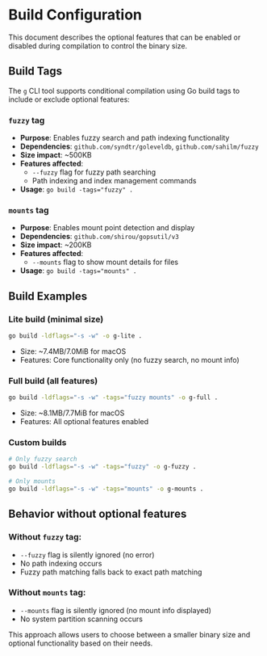 # Build Configuration

This document describes the optional features that can be enabled or disabled during compilation to control the binary size.

## Build Tags

The `g` CLI tool supports conditional compilation using Go build tags to include or exclude optional features:

### `fuzzy` tag
- **Purpose**: Enables fuzzy search and path indexing functionality
- **Dependencies**: `github.com/syndtr/goleveldb`, `github.com/sahilm/fuzzy`
- **Size impact**: ~500KB
- **Features affected**: 
  - `--fuzzy` flag for fuzzy path searching
  - Path indexing and index management commands
- **Usage**: `go build -tags="fuzzy" .`

### `mounts` tag  
- **Purpose**: Enables mount point detection and display
- **Dependencies**: `github.com/shirou/gopsutil/v3`
- **Size impact**: ~200KB  
- **Features affected**:
  - `--mounts` flag to show mount details for files
- **Usage**: `go build -tags="mounts" .`

## Build Examples

### Lite build (minimal size)
```bash
go build -ldflags="-s -w" -o g-lite .
```
- Size: ~7.4MB/7.0MiB for macOS
- Features: Core functionality only (no fuzzy search, no mount info)

### Full build (all features)
```bash  
go build -ldflags="-s -w" -tags="fuzzy mounts" -o g-full .
```
- Size: ~8.1MB/7.7MiB for macOS
- Features: All optional features enabled

### Custom builds
```bash
# Only fuzzy search
go build -ldflags="-s -w" -tags="fuzzy" -o g-fuzzy .

# Only mounts  
go build -ldflags="-s -w" -tags="mounts" -o g-mounts .
```

## Behavior without optional features

### Without `fuzzy` tag:
- `--fuzzy` flag is silently ignored (no error)
- No path indexing occurs
- Fuzzy path matching falls back to exact path matching

### Without `mounts` tag:
- `--mounts` flag is silently ignored (no mount info displayed)
- No system partition scanning occurs

This approach allows users to choose between a smaller binary size and optional functionality based on their needs.